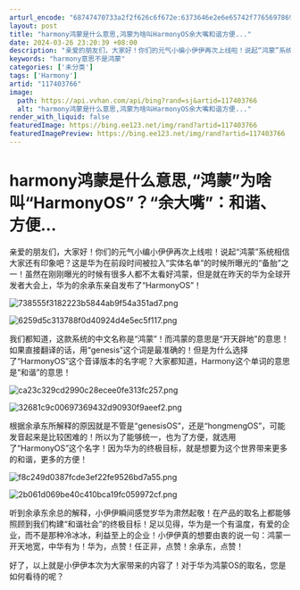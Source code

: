 ```yaml
---
arturl_encode: "68747470733a2f2f626c6f672e:6373646e2e6e65742f77656978696e5f34323532303032352f:61727469636c652f64657461696c732f313137343033373636"
layout: post
title: "harmony鸿蒙是什么意思,鸿蒙为啥叫HarmonyOS余大嘴和谐方便..."
date: 2024-03-26 23:20:39 +08:00
description: "亲爱的朋友们，大家好！你们的元气小编小伊伊再次上线啦！说起“鸿蒙”系统相信大家还有印象吧？这是华为在"
keywords: "harmony意思不是鸿蒙"
categories: ['未分类']
tags: ['Harmony']
artid: "117403766"
image:
  path: https://api.vvhan.com/api/bing?rand=sj&artid=117403766
  alt: "harmony鸿蒙是什么意思,鸿蒙为啥叫HarmonyOS余大嘴和谐方便..."
render_with_liquid: false
featuredImage: https://bing.ee123.net/img/rand?artid=117403766
featuredImagePreview: https://bing.ee123.net/img/rand?artid=117403766
---
```


# harmony鸿蒙是什么意思,“鸿蒙”为啥叫“HarmonyOS”？“余大嘴”：和谐、方便...

亲爱的朋友们，大家好！你们的元气小编小伊伊再次上线啦！说起“鸿蒙”系统相信大家还有印象吧？这是华为在前段时间被拉入“实体名单”的时候所曝光的“备胎”之一！虽然在刚刚曝光的时候有很多人都不太看好鸿蒙，但是就在昨天的华为全球开发者大会上，华为的余承东亲自发布了“HarmonyOS”！

![738555f3182223b5844ab9f54a351ad7.png](https://i-blog.csdnimg.cn/blog_migrate/4b29c15d0cdddf3de8ea3a4dfb8ef543.png)

![6259d5c313788f0d40924d4e5ec5f117.png](https://i-blog.csdnimg.cn/blog_migrate/fa58bbd3cb80e373623328166d0e318a.png)

我们都知道，这款系统的中文名称是“鸿蒙”！而鸿蒙的意思是“开天辟地”的意思！如果直接翻译的话，用“genesis”这个词是最准确的！但是为什么选择了“HarmonyOS”这个音译版本的名字呢？大家都知道，Harmony这个单词的意思是“和谐”的意思！

![ca23c329cd2990c28ecee0fe313fc257.png](https://i-blog.csdnimg.cn/blog_migrate/19ad957bc56562bcaa89e94b2989bb2a.png)

![32681c9c00697369432d90930f9aeef2.png](https://i-blog.csdnimg.cn/blog_migrate/0d950bc2601ef8a9f64ec95b32799c7b.png)

根据余承东所解释的原因就是不管是“genesisOS”，还是“hongmengOS”，可能发音起来是比较困难的！所以为了能够统一，也为了方便，就选用了“HarmonyOS”这个名字！因为华为的终极目标，就是想要为这个世界带来更多的和谐，更多的方便！

![f8c249d0387fcde3ef22fe9526bd7a55.png](https://i-blog.csdnimg.cn/blog_migrate/6bb37bae2b14c36d3d26c02fc5d5356c.png)

![2b061d069be40c410bca19fc059972cf.png](https://i-blog.csdnimg.cn/blog_migrate/a9aba191a713c3f846b0e6a5d748f200.png)

听到余承东余总的解释，小伊伊瞬间感觉岁华为肃然起敬！在产品的取名上都能够照顾到我们构建“和谐社会”的终极目标！足以见得，华为是一个有温度，有爱的企业，而不是那种冷冰冰，利益至上的企业！小伊伊真的想要由衷的说一句：鸿蒙一开天地宽，中华有为！华为，点赞！任正非，点赞！余承东，点赞！

好了，以上就是小伊伊本次为大家带来的内容了！对于华为鸿蒙OS的取名，您是如何看待的呢？